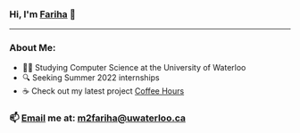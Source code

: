### Hi, I'm [Fariha](https://mahzabinrashid.github.io/) 👋
---


### About Me:
- 👩‍🎓  Studying Computer Science at the University of Waterloo
- 🔍  Seeking Summer 2022 internships
- ☕️  Check out my latest project [Coffee Hours](https://coffee-hours-technova.web.app/)

### 📫  [Email](mailto:m2fariha@uwaterloo.ca) me at: m2fariha@uwaterloo.ca
